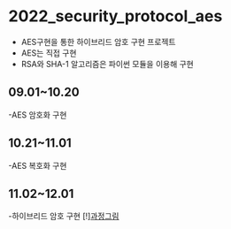 # 2022_security_protocol_aes
+ AES구현을 통한 하이브리드 암호 구현 프로젝트
+ AES는 직접 구현
+ RSA와 SHA-1 알고리즘은 파이썬 모듈을 이용해 구현
## 09.01~10.20
-AES 암호화 구현
## 10.21~11.01
-AES 복호화 구현
## 11.02~12.01
-하이브리드 암호 구현
[!][과정그림](https://github.com/realiron00/2022_security_protocol_aes/blob/7365b294a7f0689b88c442f5b28e40fb99095024/%ED%95%98%EC%9D%B4%EB%B8%8C%EB%A6%AC%EB%93%9C%20%EC%95%94%ED%98%B8%20%EA%B5%AC%ED%98%84%EA%B3%BC%EC%A0%95.png)
